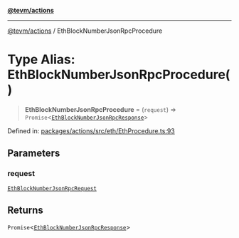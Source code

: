 [**@tevm/actions**](../README.md)

***

[@tevm/actions](../globals.md) / EthBlockNumberJsonRpcProcedure

# Type Alias: EthBlockNumberJsonRpcProcedure()

> **EthBlockNumberJsonRpcProcedure** = (`request`) => `Promise`\<[`EthBlockNumberJsonRpcResponse`](EthBlockNumberJsonRpcResponse.md)\>

Defined in: [packages/actions/src/eth/EthProcedure.ts:93](https://github.com/evmts/tevm-monorepo/blob/main/packages/actions/src/eth/EthProcedure.ts#L93)

## Parameters

### request

[`EthBlockNumberJsonRpcRequest`](EthBlockNumberJsonRpcRequest.md)

## Returns

`Promise`\<[`EthBlockNumberJsonRpcResponse`](EthBlockNumberJsonRpcResponse.md)\>
